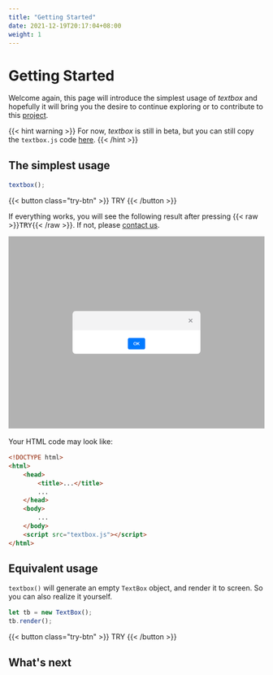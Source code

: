 ```yaml
---
title: "Getting Started"
date: 2021-12-19T20:17:04+08:00
weight: 1
---
```


# Getting Started

Welcome again, this page will introduce the simplest usage of *textbox* and hopefully it will bring you the desire to continue exploring or to contribute to this [project](https://github.com/cloxnu/textbox.js).

{{< hint warning >}}
For now, *textbox* is still in beta, but you can still copy the `textbox.js` code [here](/textbox.js).
{{< /hint >}}

## The simplest usage

```javascript
textbox();
```

{{< button class="try-btn" >}} TRY {{< /button >}}

If everything works, you will see the following result after pressing {{< raw >}}<kbd>TRY</kbd>{{< /raw >}}. If not, please [contact us](mailto:hi@clox.nu).

![simplest](assets/simplest.png)

Your HTML code may look like:

```html
<!DOCTYPE html>
<html>
    <head>
        <title>...</title>
        ...
    </head>
    <body>
        ...
    </body>
    <script src="textbox.js"></script>
</html>
```

## Equivalent usage

`textbox()` will generate an empty `TextBox` object, and render it to screen. So you can also realize it yourself.

```javascript
let tb = new TextBox();
tb.render();
```

{{< button class="try-btn" >}} TRY {{< /button >}}

## What's next



